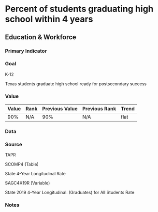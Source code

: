 # Percent of students graduating high school within 4 years

## Education & Workforce

### Primary Indicator

### **Goal**

K-12

Texas students graduate high school ready for postsecondary success

### Value

|  Value      | Rank        | Previous Value | Previous Rank | Trend | 
| ----------- | ----------- | ----------- | ----------- | -----------|
| 90%       |     N/A      |    90%     | N/A          | flat  

### Data


### Source
TAPR

SCOMP4 (Table)

State 4-Year Longitudinal Rate

SAGC4X19R (Variable)

State 2019 4-Year Longitudinal: (Graduates) for All Students Rate


### Notes